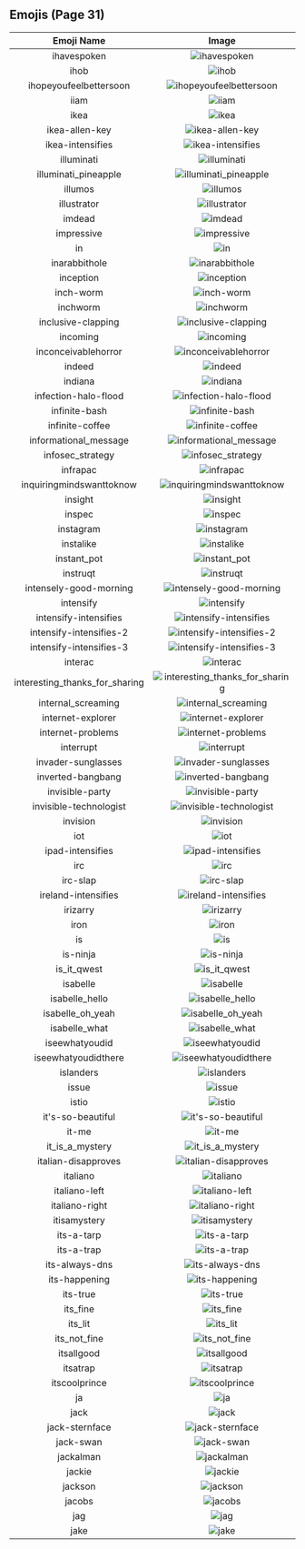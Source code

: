 
  ## Emojis (Page 31)
  |Emoji Name|Image|
  | :-: | :-: |
  |ihavespoken| ![ihavespoken](/output/ihavespoken.jpg)|
  |ihob| ![ihob](/output/ihob.png)|
  |ihopeyoufeelbettersoon| ![ihopeyoufeelbettersoon](/output/ihopeyoufeelbettersoon)|
  |iiam| ![iiam](/output/iiam.gif)|
  |ikea| ![ikea](/output/ikea.png)|
  |ikea-allen-key| ![ikea-allen-key](/output/ikea-allen-key.png)|
  |ikea-intensifies| ![ikea-intensifies](/output/ikea-intensifies.gif)|
  |illuminati| ![illuminati](/output/illuminati.png)|
  |illuminati_pineapple| ![illuminati_pineapple](/output/illuminati_pineapple.png)|
  |illumos| ![illumos](/output/illumos.png)|
  |illustrator| ![illustrator](/output/illustrator.png)|
  |imdead| ![imdead](/output/imdead.png)|
  |impressive| ![impressive](/output/impressive.jpg)|
  |in| ![in](/output/in.png)|
  |inarabbithole| ![inarabbithole](/output/inarabbithole.jpg)|
  |inception| ![inception](/output/inception.gif)|
  |inch-worm| ![inch-worm](/output/inch-worm.png)|
  |inchworm| ![inchworm](/output/inchworm.png)|
  |inclusive-clapping| ![inclusive-clapping](/output/inclusive-clapping.gif)|
  |incoming| ![incoming](/output/incoming.png)|
  |inconceivablehorror| ![inconceivablehorror](/output/inconceivablehorror.png)|
  |indeed| ![indeed](/output/indeed.png)|
  |indiana| ![indiana](/output/indiana.gif)|
  |infection-halo-flood| ![infection-halo-flood](/output/infection-halo-flood.png)|
  |infinite-bash| ![infinite-bash](/output/infinite-bash.gif)|
  |infinite-coffee| ![infinite-coffee](/output/infinite-coffee.gif)|
  |informational_message| ![informational_message](/output/informational_message.png)|
  |infosec_strategy| ![infosec_strategy](/output/infosec_strategy.png)|
  |infrapac| ![infrapac](/output/infrapac.png)|
  |inquiringmindswanttoknow| ![inquiringmindswanttoknow](/output/inquiringmindswanttoknow.png)|
  |insight| ![insight](/output/insight.jpg)|
  |inspec| ![inspec](/output/inspec.jpg)|
  |instagram| ![instagram](/output/instagram.png)|
  |instalike| ![instalike](/output/instalike.jpg)|
  |instant_pot| ![instant_pot](/output/instant_pot.png)|
  |instruqt| ![instruqt](/output/instruqt.png)|
  |intensely-good-morning| ![intensely-good-morning](/output/intensely-good-morning.gif)|
  |intensify| ![intensify](/output/intensify.png)|
  |intensify-intensifies| ![intensify-intensifies](/output/intensify-intensifies)|
  |intensify-intensifies-2| ![intensify-intensifies-2](/output/intensify-intensifies-2.gif)|
  |intensify-intensifies-3| ![intensify-intensifies-3](/output/intensify-intensifies-3.gif)|
  |interac| ![interac](/output/interac.png)|
  |interesting_thanks_for_sharing| ![interesting_thanks_for_sharing](/output/interesting_thanks_for_sharing)|
  |internal_screaming| ![internal_screaming](/output/internal_screaming)|
  |internet-explorer| ![internet-explorer](/output/internet-explorer.gif)|
  |internet-problems| ![internet-problems](/output/internet-problems.png)|
  |interrupt| ![interrupt](/output/interrupt)|
  |invader-sunglasses| ![invader-sunglasses](/output/invader-sunglasses.png)|
  |inverted-bangbang| ![inverted-bangbang](/output/inverted-bangbang.png)|
  |invisible-party| ![invisible-party](/output/invisible-party)|
  |invisible-technologist| ![invisible-technologist](/output/invisible-technologist.png)|
  |invision| ![invision](/output/invision.png)|
  |iot| ![iot](/output/iot.png)|
  |ipad-intensifies| ![ipad-intensifies](/output/ipad-intensifies.gif)|
  |irc| ![irc](/output/irc.png)|
  |irc-slap| ![irc-slap](/output/irc-slap)|
  |ireland-intensifies| ![ireland-intensifies](/output/ireland-intensifies.gif)|
  |irizarry| ![irizarry](/output/irizarry.jpg)|
  |iron| ![iron](/output/iron.png)|
  |is| ![is](/output/is.png)|
  |is-ninja| ![is-ninja](/output/is-ninja.png)|
  |is_it_qwest| ![is_it_qwest](/output/is_it_qwest.png)|
  |isabelle| ![isabelle](/output/isabelle.png)|
  |isabelle_hello| ![isabelle_hello](/output/isabelle_hello.png)|
  |isabelle_oh_yeah| ![isabelle_oh_yeah](/output/isabelle_oh_yeah.png)|
  |isabelle_what| ![isabelle_what](/output/isabelle_what.png)|
  |iseewhatyoudid| ![iseewhatyoudid](/output/iseewhatyoudid.jpg)|
  |iseewhatyoudidthere| ![iseewhatyoudidthere](/output/iseewhatyoudidthere.png)|
  |islanders| ![islanders](/output/islanders.png)|
  |issue| ![issue](/output/issue.png)|
  |istio| ![istio](/output/istio.png)|
  |it's-so-beautiful| ![it's-so-beautiful](/output/it's-so-beautiful.jpg)|
  |it-me| ![it-me](/output/it-me.gif)|
  |it_is_a_mystery| ![it_is_a_mystery](/output/it_is_a_mystery.png)|
  |italian-disapproves| ![italian-disapproves](/output/italian-disapproves.png)|
  |italiano| ![italiano](/output/italiano.png)|
  |italiano-left| ![italiano-left](/output/italiano-left.png)|
  |italiano-right| ![italiano-right](/output/italiano-right.png)|
  |itisamystery| ![itisamystery](/output/itisamystery.jpg)|
  |its-a-tarp| ![its-a-tarp](/output/its-a-tarp.jpg)|
  |its-a-trap| ![its-a-trap](/output/its-a-trap)|
  |its-always-dns| ![its-always-dns](/output/its-always-dns.jpg)|
  |its-happening| ![its-happening](/output/its-happening.gif)|
  |its-true| ![its-true](/output/its-true.gif)|
  |its_fine| ![its_fine](/output/its_fine.png)|
  |its_lit| ![its_lit](/output/its_lit.png)|
  |its_not_fine| ![its_not_fine](/output/its_not_fine.png)|
  |itsallgood| ![itsallgood](/output/itsallgood.gif)|
  |itsatrap| ![itsatrap](/output/itsatrap.png)|
  |itscoolprince| ![itscoolprince](/output/itscoolprince.gif)|
  |ja| ![ja](/output/ja.png)|
  |jack| ![jack](/output/jack.jpg)|
  |jack-sternface| ![jack-sternface](/output/jack-sternface.png)|
  |jack-swan| ![jack-swan](/output/jack-swan.png)|
  |jackalman| ![jackalman](/output/jackalman.png)|
  |jackie| ![jackie](/output/jackie.jpg)|
  |jackson| ![jackson](/output/jackson.jpg)|
  |jacobs| ![jacobs](/output/jacobs.png)|
  |jag| ![jag](/output/jag.jpg)|
  |jake| ![jake](/output/jake.jpg)|
  